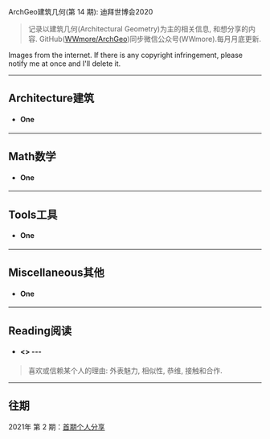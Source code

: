 ArchGeo建筑几何(第 14 期): 迪拜世博会2020
> 记录以建筑几何(Architectural Geometry)为主的相关信息, 和想分享的内容.
> GitHub([WWmore/ArchGeo](https://github.com/wwmore/ArchGeo))同步微信公众号(WWmore).每月月底更新.

Images from the internet. If there is any copyright infringement, please notify me at once and I'll delete it.

------



## Architecture建筑

- #### One



------



## Math数学

- #### One



------



## Tools工具

- #### One







------



## Miscellaneous其他

- #### One





------



## Reading阅读

- #### <> --- 

> 喜欢或信赖某个人的理由: 外表魅力, 相似性, 恭维, 接触和合作.

> 


------





## 往期

2021年 第 2 期：[首期个人分享](doc/issue-1.md)
